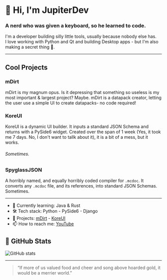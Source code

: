 # 👋 Hi, I'm JupiterDev
### A nerd who was given a keyboard, so he learned to code.

I'm a developer building silly little tools, usually because nobody else has.  
I love working with Python and Qt and building Desktop apps - but I'm also making a secret thing 👀.

---

## Cool Projects

### mDirt
mDirt is my magnum opus. Is it depressing that something so useless is my most important & largest project? Maybe.
mDirt is a datapack creator, letting the user use a simple UI to create datapacks- no code required!

### KoreUI
KoreUI is a dynamic UI builder. It inputs a standard JSON Schema and returns with a PySide6 widget.
Created over the span of 1 week (Yes, it took me 7 days. No, I don't want to tallk about it), it is a bit of a mess, but it works.
###### Sometimes.

### SpyglassJSON
A horribly named, and equally horribly coded compiler for `.mcdoc`. It converts any `.mcdoc` file, and its references, into standard JSON Schemas.
Sometimes.

---

- 🌱 Currently learning: Java & Rust
- 🛠️ Tech stack: Python - PySide6 - Django
- 🔭 Projects: [mDirt](https://github.com/Faith-and-Code-Technologies/mDirt) - [KoreUI](https://github.com/TheJupiterDev/KoreUI)
- 📫 How to reach me: [YouTube](https://www.youtube.com/@TheJupiterDev)

## 💼 GitHub Stats
![GitHub stats](https://github-readme-stats.vercel.app/api?username=TheJupiterDev&show_icons=true&theme=default)

---

> “If more of us valued food and cheer and song above hoarded gold, it would be a merrier world.”
